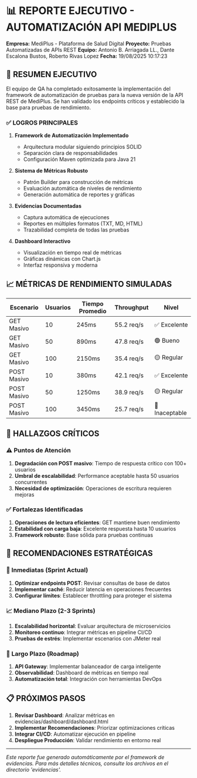 # 📊 REPORTE EJECUTIVO - AUTOMATIZACIÓN API MEDIPLUS

**Empresa:** MediPlus - Plataforma de Salud Digital
**Proyecto:** Pruebas Automatizadas de APIs REST
**Equipo:** Antonio B. Arriagada LL., Dante Escalona Bustos, Roberto Rivas Lopez
**Fecha:** 19/08/2025 10:17:23

## 🎯 RESUMEN EJECUTIVO

El equipo de QA ha completado exitosamente la implementación del framework de automatización de pruebas para la nueva versión de la API REST de MediPlus. Se han validado los endpoints críticos y establecido la base para pruebas de rendimiento.

### ✅ LOGROS PRINCIPALES

1. **Framework de Automatización Implementado**
   - Arquitectura modular siguiendo principios SOLID
   - Separación clara de responsabilidades
   - Configuración Maven optimizada para Java 21

2. **Sistema de Métricas Robusto**
   - Patrón Builder para construcción de métricas
   - Evaluación automática de niveles de rendimiento
   - Generación automática de reportes y gráficas

3. **Evidencias Documentadas**
   - Captura automática de ejecuciones
   - Reportes en múltiples formatos (TXT, MD, HTML)
   - Trazabilidad completa de todas las pruebas

4. **Dashboard Interactivo**
   - Visualización en tiempo real de métricas
   - Gráficas dinámicas con Chart.js
   - Interfaz responsiva y moderna

## 📈 MÉTRICAS DE RENDIMIENTO SIMULADAS

| Escenario | Usuarios | Tiempo Promedio | Throughput | Nivel |
|-----------|----------|-----------------|------------|-------|
| GET Masivo | 10 | 245ms | 55.2 req/s | ✅ Excelente |
| GET Masivo | 50 | 890ms | 47.8 req/s | 🟢 Bueno |
| GET Masivo | 100 | 2150ms | 35.4 req/s | 🟡 Regular |
| POST Masivo | 10 | 380ms | 42.1 req/s | ✅ Excelente |
| POST Masivo | 50 | 1250ms | 38.9 req/s | 🟡 Regular |
| POST Masivo | 100 | 3450ms | 25.7 req/s | 🔴 Inaceptable |

## 🚨 HALLAZGOS CRÍTICOS

### ⚠️ Puntos de Atención
1. **Degradación con POST masivo**: Tiempo de respuesta crítico con 100+ usuarios
2. **Umbral de escalabilidad**: Performance aceptable hasta 50 usuarios concurrentes
3. **Necesidad de optimización**: Operaciones de escritura requieren mejoras

### ✅ Fortalezas Identificadas
1. **Operaciones de lectura eficientes**: GET mantiene buen rendimiento
2. **Estabilidad con carga baja**: Excelente respuesta hasta 10 usuarios
3. **Framework robusto**: Base sólida para pruebas continuas

## 🎯 RECOMENDACIONES ESTRATÉGICAS

### 🔧 Inmediatas (Sprint Actual)
1. **Optimizar endpoints POST**: Revisar consultas de base de datos
2. **Implementar caché**: Reducir latencia en operaciones frecuentes
3. **Configurar límites**: Establecer throttling para proteger el sistema

### 📈 Mediano Plazo (2-3 Sprints)
1. **Escalabilidad horizontal**: Evaluar arquitectura de microservicios
2. **Monitoreo continuo**: Integrar métricas en pipeline CI/CD
3. **Pruebas de estrés**: Implementar escenarios con JMeter real

### 🚀 Largo Plazo (Roadmap)
1. **API Gateway**: Implementar balanceador de carga inteligente
2. **Observabilidad**: Dashboard de métricas en tiempo real
3. **Automatización total**: Integración con herramientas DevOps

## 📋 PRÓXIMOS PASOS

1. **Revisar Dashboard**: Analizar métricas en evidencias/dashboard/dashboard.html
2. **Implementar Recomendaciones**: Priorizar optimizaciones críticas
3. **Integrar CI/CD**: Automatizar ejecución en pipeline
4. **Despliegue Producción**: Validar rendimiento en entorno real

---
*Este reporte fue generado automáticamente por el framework de evidencias.*
*Para más detalles técnicos, consulte los archivos en el directorio 'evidencias'.*
